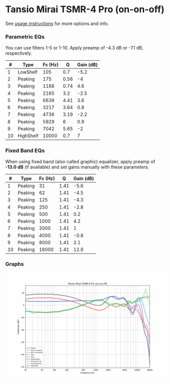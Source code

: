 # Tansio Mirai TSMR-4 Pro (on-on-off)
See [usage instructions](https://github.com/jaakkopasanen/AutoEq#usage) for more options and info.

### Parametric EQs
You can use filters 1-5 or 1-10. Apply preamp of -4.3 dB or -7.1 dB, respectively.

|   # | Type      |   Fc (Hz) |    Q |   Gain (dB) |
|-----|-----------|-----------|------|-------------|
|   1 | LowShelf  |       105 | 0.7  |        -5.2 |
|   2 | Peaking   |       175 | 0.56 |        -4   |
|   3 | Peaking   |      1188 | 0.74 |         4.6 |
|   4 | Peaking   |      2165 | 3.2  |        -2.5 |
|   5 | Peaking   |      6639 | 4.41 |         3.6 |
|   6 | Peaking   |      3217 | 3.64 |         0.8 |
|   7 | Peaking   |      4736 | 3.19 |        -2.2 |
|   8 | Peaking   |      5929 | 6    |         0.9 |
|   9 | Peaking   |      7042 | 5.65 |        -2   |
|  10 | HighShelf |     10000 | 0.7  |         7   |

### Fixed Band EQs
When using fixed band (also called graphic) equalizer, apply preamp of **-13.0 dB** (if available) and set gains manually with these parameters.

|   # | Type    |   Fc (Hz) |    Q |   Gain (dB) |
|-----|---------|-----------|------|-------------|
|   1 | Peaking |        31 | 1.41 |        -5.6 |
|   2 | Peaking |        62 | 1.41 |        -4.5 |
|   3 | Peaking |       125 | 1.41 |        -4.3 |
|   4 | Peaking |       250 | 1.41 |        -2.8 |
|   5 | Peaking |       500 | 1.41 |         0.2 |
|   6 | Peaking |      1000 | 1.41 |         4.2 |
|   7 | Peaking |      2000 | 1.41 |         1   |
|   8 | Peaking |      4000 | 1.41 |        -0.8 |
|   9 | Peaking |      8000 | 1.41 |         2.1 |
|  10 | Peaking |     16000 | 1.41 |        12.9 |

### Graphs
![](./Tansio%20Mirai%20TSMR-4%20Pro%20(on-on-off).png)
